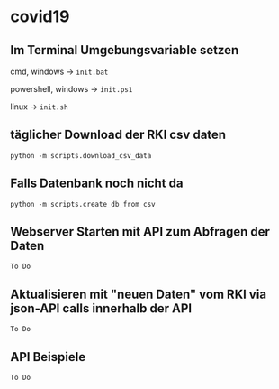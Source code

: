 # covid19

## Im Terminal Umgebungsvariable setzen

cmd, windows -> `init.bat`

powershell, windows -> `init.ps1`

linux -> `init.sh`

## täglicher Download der RKI csv daten

`python -m scripts.download_csv_data`

## Falls Datenbank noch nicht da

`python -m scripts.create_db_from_csv`

## Webserver Starten mit API zum Abfragen der Daten

`To Do`

## Aktualisieren mit "neuen Daten" vom RKI via json-API calls innerhalb der API

`To Do`

## API Beispiele

`To Do`
